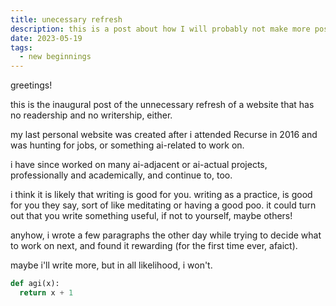 ```yaml
---
title: unecessary refresh
description: this is a post about how I will probably not make more posts.
date: 2023-05-19
tags:
  - new beginnings
---
```


greetings!

this is the inaugural post of the unnecessary refresh of a website that
has no readership and no writership, either.

my last personal website was created after i attended Recurse in 2016 and was hunting for jobs, or something ai-related to work on.

i have since worked on many ai-adjacent or ai-actual projects, professionally and academically, and continue to, too.

i think it is likely that writing is good for you. writing as a practice, is good for you they say, sort of like meditating or having a good poo. it could turn out that you write something useful, if not to yourself, maybe others!

anyhow, i wrote a few paragraphs the other day while trying to decide what to work on next, and found it rewarding (for the first time ever, afaict).

maybe i'll write more, but in all likelihood, i won't.


```python
def agi(x):
  return x + 1
```